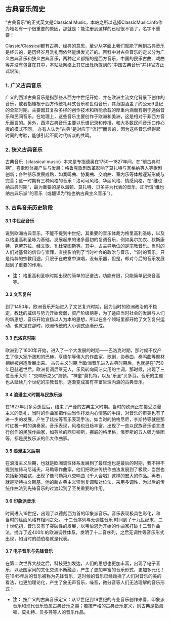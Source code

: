## 古典音乐简史

“古典音乐”的正式英文是Classical Music，本站之所以选择ClassicMusic.info作为域名有一个很重要的原因，那就是：能注册到这样的已经很不错了，名字不重要！

Classic/Classical都有古典、经典的意思，至少从字面上我们就能了解到古典音乐是经典的，是历经岁月洗礼而依然能焕发光芒的。百科中对古典音乐的定义分为广义古典音乐和狭义古典音乐，两种定义都指的是西方音乐，中国的民乐古曲、戏曲等并没有包含在其中，本站及网络上其它出处所提到的“中国古典音乐”并非官方正式说法。

### 1. 广义古典音乐
广义的西洋古典音乐是指那些从西方中世纪开始、并在欧洲主流文化背景下创作的音乐，或者指植根于西方传统礼拜式音乐和世俗音乐，其范围涵盖了约公元9世纪的全部时期。主要因其复杂多样的创作技术和所能承载的厚重内涵而有别于通俗音乐和民间音乐。在地理上，这些音乐主要创作于欧洲和美洲，这是相对于非西方音乐而言的。另外，西洋古典音乐主要以乐谱记录和传播，和大多数民间音乐口传心授的模式不同。
亦有人认为“古典”是对应于“流行”而言的，因为这些音乐经得起时间的考验，能够引起不同时代听众的共鸣。

### 2. 狭义古典音乐
古典音乐（classical music）本来是专指德奥在1750—1827年间，在“前古典时期”，喜歌剧体裁产生与发展；格鲁克歌剧改革影响了莫扎特与瓦格纳等人等歌剧创新；各种器乐发展成熟，如奏鸣曲、协奏曲、交响曲、室内乐等体裁逐渐形成与完善；这一时期有三种风格的音乐：洛可可风格、华丽风格、情感风格。在“维也纳古典时期”，最为重要的是以海顿、莫扎特、贝多芬为代表的音乐，即所谓“维也纳古典乐派”的音乐（或翻译为“维也纳古典主义音乐”）。

### 3. 古典音乐历史阶段

#### 3.1 中世纪音乐
说到欧洲古典音乐，不能不提到中世纪，其重要的音乐体裁为格里高利圣咏，以及以格里高利圣咏为基础，发展起来的诸多最初的复调音乐，例如奥尔加农、狄斯康特、克劳苏拉、经文歌、孔杜克图斯等。其中，占主导地位的是宗教音乐。当时的人们对基督的信仰与崇拜，直接影响到了当时社会的政治与音乐，当时的音乐，只是纯粹的宗教用途，只限于在教堂中演唱，没有乐器，但是，却对今后的音乐发展起到了重要的作用。

* **注：** 格里高利圣咏时期出现的简单的记谱法，功能有限，只能简单记录音高等。

#### 3.2 文艺复兴
到了1450年，欧洲音乐开始进入了文艺复兴时期，因为当时的欧洲政治的不稳定，教廷的威信与势力开始衰弱，资产阶级萌芽，为了适应当时社会的发展与人们的新思想，音乐开始宣扬以人为本的思想，所以在各个领域里都开始了文艺复兴运动，也就是在那时，欧洲传统的大小调式逐渐形成。

#### 3.3 巴洛克时期
欧洲到了1600年开始，进入了一个大发展的时期——巴洛克时期，那时候不仅产生了像大家所熟知的巴赫，亨德尔等伟大的作曲家，歌剧，协奏曲，奏鸣曲等题材相继被创造发展出来。
古典主义时期
当欧洲音乐进入古典时期后，也就是在1750年巴赫逝世后，欧洲复调后继无人，乐风转向简洁实用的主调，那时候，出现了三位音乐大师：“交响乐之父”海顿，“神童”莫扎特，以及“乐圣”贝多芬。音乐的主题也从延续几个世纪的宗教音乐，逐渐变成富有丰富哲理内涵的古典音乐。

#### 3.4 浪漫主义时期与民族乐派
在1827年贝多芬逝世后，结束了严谨的古典主义时期。当时的欧洲正在接受浪漫主义的洗礼，当时的作曲家把作曲当作抒发内心情感的手段，对音乐的审美也有了进一步的发展，产生了炫技等音乐表现手法。如当时的帕格尼尼，李斯特等就是那时红极一时的演奏家。音乐表现，风格也日趋丰富，出现了一些以民族音乐语言进行创作的民族作曲家，如芬兰的西贝柳斯，挪威的格里格，俄罗斯的五人强力集团等，都是民族乐派的伟大作曲家。

#### 3.5 浪漫主义后期
在浪漫主义后期，也就是欧洲调性体系发展到了最辉煌也是最后的时期，我不得不提到拉赫马尼诺夫，马勒等作曲家，他们把欧洲传统作曲法发展到了极致，当然也包括新的尝试，出现了像马勒第八交响曲《千人合唱》这样的宏大的作品。再者，就是斯特拉文斯基，他的新古典主义崇尚复调和对位法，采用多调性，为以后的传统作曲法到先锋音乐的过渡起到了至关重要的作用。

#### 3.6 印象派音乐
时间进入19世纪，出现了以德彪西为首的印象派音乐。音乐表现极具色彩化，和当时的绘画风格有相同之处。
十二音序列与无调性音乐
时间到了十九世纪末，二十世纪初，音乐又有了突破性的发展，以韦伯恩为开始的作曲家打破十二音作曲法，抛弃了近400年的欧洲调性体系，发明了十二音序列，之后无调性等音乐形式出现，如当时的勋伯格就是代表。

#### 3.7 电子音乐与先锋音乐
在第二次世界大战之后，科技更加发达，人们的思想也更加丰富，出现了电子音乐，以及国家间的文化交流不断融合，产生了更加丰富的音乐形式，更加多元化！在1945年后的音乐被称为先锋音乐，这时候的音乐已经动摇了人们对音乐的美的看法，也更加理论化，产生了象无声音乐，噪音，微分音等人们无法理解的音乐形式！

* **注：** 按广义的古典音乐定义：从17世纪到19世纪的专业音乐创作来看，印象派音乐和现代音乐皆属古典音乐之类；若按严格的古典音乐定义，则古典是指海顿、莫扎特、贝多芬等人的音乐作品。
